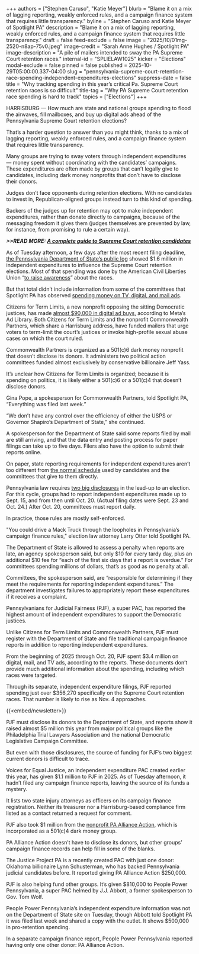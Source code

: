 +++
authors = ["Stephen Caruso", "Katie Meyer"]
blurb = "Blame it on a mix of lagging reporting, weakly enforced rules, and a campaign finance system that requires little transparency."
byline = "Stephen Caruso and Katie Meyer of Spotlight PA"
description = "Blame it on a mix of lagging reporting, weakly enforced rules, and a campaign finance system that requires little transparency."
draft = false
feed-exclude = false
image = "2025/10/01mg-2520-n8ap-75v0.jpeg"
image-credit = "Sarah Anne Hughes / Spotlight PA"
image-description = "A pile of mailers intended to sway the PA Supreme Court retention races."
internal-id = "SPLIELAW1025"
kicker = "Elections"
modal-exclude = false
pinned = false
published = 2025-10-29T05:00:00.337-04:00
slug = "pennsylvania-supreme-court-retention-race-spending-independent-expenditures-elections"
suppress-date = false
title = "Why tracking spending in this year’s critical Pa. Supreme Court retention races is so difficult"
title-tag = "Why PA Supreme Court retention race spending is hard to track"
topics = ["Elections"]
+++

HARRISBURG — How much are state and national groups spending to flood the airwaves, fill mailboxes, and buy up digital ads ahead of the Pennsylvania Supreme Court retention elections?

That’s a harder question to answer than you might think, thanks to a mix of lagging reporting, weakly enforced rules, and a campaign finance system that requires little transparency.

Many groups are trying to sway voters through independent expenditures — money spent without coordinating with the candidates’ campaigns. These expenditures are often made by groups that can’t legally give to candidates, including dark money nonprofits that don’t have to disclose their donors.

Judges don’t face opponents during retention elections. With no candidates to invest in, Republican-aligned groups instead turn to this kind of spending.

Backers of the judges up for retention may opt to make independent expenditures, rather than donate directly to campaigns, because of the messaging freedom it gives them (judges themselves are prevented by law, for instance, from promising to rule a certain way).

<strong><em>&gt;&gt;READ MORE: </em></strong><a href="https://www.spotlightpa.org/news/2025/09/supreme-court-retention-election-2025-pennsylvania-donohue-dougherty-wecht-elections/"><strong><em>A complete guide to Supreme Court retention candidates</em></strong></a><strong><em></em></strong>

As of Tuesday afternoon, a few days after the most recent filing deadline, <a href="https://www.campaignfinanceonline.pa.gov/pages/IndependentExpenditure.aspx">the Pennsylvania Department of State’s public log</a> showed $1.6 million in independent expenditures to influence the Supreme Court retention elections. Most of that spending was done by the American Civil Liberties Union “<a href="https://www.aclupa.org/press-releases/aclu-and-aclu-of-pa-launch-500k-campaign-to-raise-awareness-about-state-supreme-court-retention-election/">to raise awareness</a>” about the races.

But that total didn’t include information from some of the committees that Spotlight PA has observed <a href="https://www.spotlightpa.org/news/2025/09/pennsylvania-supreme-court-retention-election-republican-campaign-election/">spending money on TV, digital, and mail ads</a>.

Citizens for Term Limits, a new nonprofit opposing the sitting Democratic justices, has made <a href="https://www.facebook.com/ads/library/?active_status=all&amp;ad_type=political_and_issue_ads&amp;country=US&amp;is_targeted_country=false&amp;media_type=all&amp;search_type=page&amp;view_all_page_id=754200141109589">almost $90,000 in digital ad buys</a>, according to Meta’s Ad Library. Both Citizens for Term Limits and the nonprofit Commonwealth Partners, which share a Harrisburg address, have funded mailers that urge voters to term-limit the court’s justices or invoke high-profile sexual abuse cases on which the court ruled.

Commonwealth Partners is organized as a 501(c)6 dark money nonprofit that doesn’t disclose its donors. It administers two political action committees funded almost exclusively by conservative billionaire Jeff Yass.

It’s unclear how Citizens for Term Limits is organized; because it is spending on politics, it is likely either a 501(c)6 or a 501(c)4 that doesn’t disclose donors.

Gina Pope, a spokesperson for Commonwealth Partners, told Spotlight PA, “Everything was filed last week.”

“We don’t have any control over the efficiency of either the USPS or Governor Shapiro’s Department of State,” she continued.

A spokesperson for the Department of State said some reports filed by mail are still arriving, and that the data entry and posting process for paper filings can take up to five days. Filers also have the option to submit their reports online.

On paper, state reporting requirements for independent expenditures aren’t too different from <a href="https://www.pa.gov/agencies/dos/programs/voting-and-elections/campaign-finance/reporting-dates">the normal schedule</a> used by candidates and the committees that give to them directly.

Pennsylvania law requires <a href="https://www.pacodeandbulletin.gov/Display/pacode?file=/secure/pacode/data/004/chapter177/s177.3.html&amp;d=reduce">two big disclosures</a> in the lead-up to an election. For this cycle, groups had to report independent expenditures made up to Sept. 15, and from then until Oct. 20. (Actual filing dates were Sept. 23 and Oct. 24.) After Oct. 20, committees must report daily.

In practice, those rules are mostly self-enforced.

&#34;You could drive a Mack Truck through the loopholes in Pennsylvania’s campaign finance rules,&#34; election law attorney Larry Otter told Spotlight PA.

The Department of State is allowed to assess a penalty when reports are late, an agency spokesperson said, but only $10 for every tardy day, plus an additional $10 fee for “each of the first six days that a report is overdue.” For committees spending millions of dollars, that’s as good as no penalty at all.

Committees, the spokesperson said, are “responsible for determining if they meet the requirements for reporting independent expenditures.” The department investigates failures to appropriately report these expenditures if it receives a complaint.

Pennsylvanians for Judicial Fairness (PJF), a super PAC, has reported the highest amount of independent expenditures to support the Democratic justices.

Unlike Citizens for Term Limits and Commonwealth Partners, PJF must register with the Department of State and file traditional campaign finance reports in addition to reporting independent expenditures.

From the beginning of 2025 through Oct. 20, PJF spent $3.4 million on digital, mail, and TV ads, according to the reports. These documents don’t provide much additional information about the spending, including which races were targeted.

Through its separate, independent expenditure filings, PJF reported spending just over $356,270 specifically on the Supreme Court retention races. That number is likely to rise as Nov. 4 approaches.

{{<embed/newsletter>}}

PJF must disclose its donors to the Department of State, and reports show it raised almost $5 million this year from major political groups like the Philadelphia Trial Lawyers Association and the national Democratic Legislative Campaign Committee.

But even with those disclosures, the source of funding for PJF’s two biggest current donors is difficult to trace.

Voices for Equal Justice, an independent expenditure PAC created earlier this year, has given $1.1 million to PJF in 2025. As of Tuesday afternoon, it hadn’t filed any campaign finance reports, leaving the source of its funds a mystery.

It lists two state injury attorneys as officers on its campaign finance registration. Neither its treasurer nor a Harrisburg-based compliance firm listed as a contact returned a request for comment.

PJF also took $1 million from the <a href="https://projects.propublica.org/nonprofits/organizations/823537729">nonprofit PA Alliance Action</a>, which is incorporated as a 501(c)4 dark money group.

PA Alliance Action doesn’t have to disclose its donors, but other groups’ campaign finance records can help fill in some of the blanks.

The Justice Project PA is a recently created PAC with just one donor: Oklahoma billionaire Lynn Schusterman, who has backed Pennsylvania judicial candidates before. It reported giving PA Alliance Action $250,000.

PJF is also helping fund other groups. It’s given $810,000 to People Power Pennsylvania, a super PAC helmed by J.J. Abbott, a former spokesperson to Gov. Tom Wolf.

People Power Pennsylvania’s independent expenditure information was not on the Department of State site on Tuesday, though Abbott told Spotlight PA it was filed last week and shared a copy with the outlet. It shows $500,000 in pro-retention spending.

In a separate campaign finance report, People Power Pennsylvania reported having only one other donor: PA Alliance Action.


